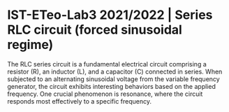 # IST-ETeo-Lab3 2021/2022 | Series RLC circuit (forced sinusoidal regime)

The RLC series circuit is a fundamental electrical circuit comprising a resistor (R), an inductor (L), and a capacitor (C) connected in series. When subjected to an alternating sinusoidal voltage from the variable frequency generator, the circuit exhibits interesting behaviors based on the applied frequency. One crucial phenomenon is resonance, where the circuit responds most effectively to a specific frequency.

